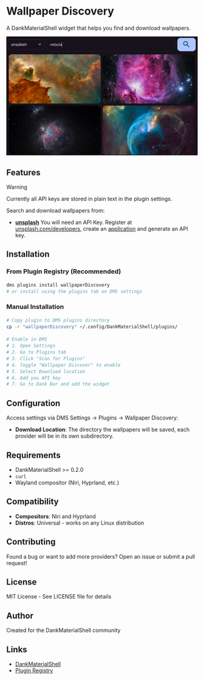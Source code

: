# Wallpaper Discovery

A DankMaterialShell widget that helps you find and download wallpapers.

![Wallpaper Discovery screenshot](screenshot.png)

## Features

> [!WARNING]  
> Currently all API keys are stored in plain text in the plugin settings.

Search and download wallpapers from:

- [**unsplash**](https://unsplash.com/)
You will need an API Key. Register at [unsplash.com/developers](https://unsplash.com/developers), create an [application](https://unsplash.com/oauth/applications) and generate an API key.

## Installation

### From Plugin Registry (Recommended)
```bash
dms plugins install wallpaperDiscovery
# or install using the plugins tab on DMS settings
```

### Manual Installation
```bash
# Copy plugin to DMS plugins directory
cp -r "wallpaperDiscovery" ~/.config/DankMaterialShell/plugins/

# Enable in DMS
# 1. Open Settings
# 2. Go to Plugins tab
# 3. Click "Scan for Plugins"
# 4. Toggle "Wallpaper Discover" to enable
# 5. Select Download location
# 6. Add you API key
# 7. Go to Dank Bar and add the widget
```

## Configuration

Access settings via DMS Settings → Plugins → Wallpaper Discovery:

- **Download Location**: The directory the wallpapers will be saved, each 
provider will be in its own subdirectory.

## Requirements

- DankMaterialShell >= 0.2.0
- `curl`
- Wayland compositor (Niri, Hyprland, etc.)

## Compatibility

- **Compositors**: Niri and Hyprland
- **Distros**: Universal - works on any Linux distribution

## Contributing

Found a bug or want to add more providers? Open an issue or submit a pull request!

## License

MIT License - See LICENSE file for details

## Author

Created for the DankMaterialShell community

## Links

- [DankMaterialShell](https://github.com/AvengeMedia/DankMaterialShell)
- [Plugin Registry](https://github.com/AvengeMedia/dms-plugin-registry)
